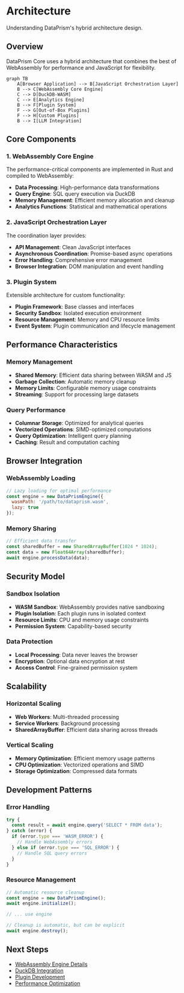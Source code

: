 # Architecture

Understanding DataPrism's hybrid architecture design.

## Overview

DataPrism Core uses a hybrid architecture that combines the best of WebAssembly for performance and JavaScript for flexibility.

```mermaid
graph TB
    A[Browser Application] --> B[JavaScript Orchestration Layer]
    B --> C[WebAssembly Core Engine]
    C --> D[DuckDB-WASM]
    C --> E[Analytics Engine]
    B --> F[Plugin System]
    F --> G[Out-of-Box Plugins]
    F --> H[Custom Plugins]
    B --> I[LLM Integration]
```

## Core Components

### 1. WebAssembly Core Engine

The performance-critical components are implemented in Rust and compiled to WebAssembly:

- **Data Processing**: High-performance data transformations
- **Query Engine**: SQL query execution via DuckDB
- **Memory Management**: Efficient memory allocation and cleanup
- **Analytics Functions**: Statistical and mathematical operations

### 2. JavaScript Orchestration Layer

The coordination layer provides:

- **API Management**: Clean JavaScript interfaces
- **Asynchronous Coordination**: Promise-based async operations
- **Error Handling**: Comprehensive error management
- **Browser Integration**: DOM manipulation and event handling

### 3. Plugin System

Extensible architecture for custom functionality:

- **Plugin Framework**: Base classes and interfaces
- **Security Sandbox**: Isolated execution environment
- **Resource Management**: Memory and CPU resource limits
- **Event System**: Plugin communication and lifecycle management

## Performance Characteristics

### Memory Management

- **Shared Memory**: Efficient data sharing between WASM and JS
- **Garbage Collection**: Automatic memory cleanup
- **Memory Limits**: Configurable memory usage constraints
- **Streaming**: Support for processing large datasets

### Query Performance

- **Columnar Storage**: Optimized for analytical queries
- **Vectorized Operations**: SIMD-optimized computations
- **Query Optimization**: Intelligent query planning
- **Caching**: Result and computation caching

## Browser Integration

### WebAssembly Loading

```javascript
// Lazy loading for optimal performance
const engine = new DataPrismEngine({
  wasmPath: '/path/to/dataprism.wasm',
  lazy: true
});
```

### Memory Sharing

```javascript
// Efficient data transfer
const sharedBuffer = new SharedArrayBuffer(1024 * 1024);
const data = new Float64Array(sharedBuffer);
await engine.processData(data);
```

## Security Model

### Sandbox Isolation

- **WASM Sandbox**: WebAssembly provides native sandboxing
- **Plugin Isolation**: Each plugin runs in isolated context
- **Resource Limits**: CPU and memory usage constraints
- **Permission System**: Capability-based security

### Data Protection

- **Local Processing**: Data never leaves the browser
- **Encryption**: Optional data encryption at rest
- **Access Control**: Fine-grained permission system

## Scalability

### Horizontal Scaling

- **Web Workers**: Multi-threaded processing
- **Service Workers**: Background processing
- **SharedArrayBuffer**: Efficient data sharing across threads

### Vertical Scaling

- **Memory Optimization**: Efficient memory usage patterns
- **CPU Optimization**: Vectorized operations and SIMD
- **Storage Optimization**: Compressed data formats

## Development Patterns

### Error Handling

```javascript
try {
  const result = await engine.query('SELECT * FROM data');
} catch (error) {
  if (error.type === 'WASM_ERROR') {
    // Handle WebAssembly errors
  } else if (error.type === 'SQL_ERROR') {
    // Handle SQL query errors
  }
}
```

### Resource Management

```javascript
// Automatic resource cleanup
const engine = new DataPrismEngine();
await engine.initialize();

// ... use engine

// Cleanup is automatic, but can be explicit
await engine.destroy();
```

## Next Steps

- [WebAssembly Engine Details](/guide/wasm-engine)
- [DuckDB Integration](/guide/duckdb)
- [Plugin Development](/plugins/development)
- [Performance Optimization](/guide/performance)